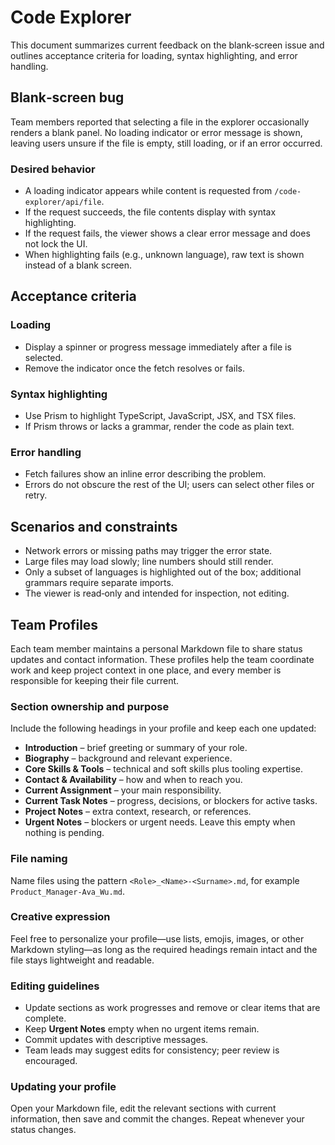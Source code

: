 # Code Explorer

This document summarizes current feedback on the blank‑screen issue and outlines acceptance criteria for loading, syntax highlighting, and error handling.

## Blank‑screen bug

Team members reported that selecting a file in the explorer occasionally renders a blank panel. No loading indicator or error message is shown, leaving users unsure if the file is empty, still loading, or if an error occurred.

### Desired behavior

- A loading indicator appears while content is requested from `/code-explorer/api/file`.
- If the request succeeds, the file contents display with syntax highlighting.
- If the request fails, the viewer shows a clear error message and does not lock the UI.
- When highlighting fails (e.g., unknown language), raw text is shown instead of a blank screen.

## Acceptance criteria

### Loading
- Display a spinner or progress message immediately after a file is selected.
- Remove the indicator once the fetch resolves or fails.

### Syntax highlighting
- Use Prism to highlight TypeScript, JavaScript, JSX, and TSX files.
- If Prism throws or lacks a grammar, render the code as plain text.

### Error handling
- Fetch failures show an inline error describing the problem.
- Errors do not obscure the rest of the UI; users can select other files or retry.

## Scenarios and constraints

- Network errors or missing paths may trigger the error state.
- Large files may load slowly; line numbers should still render.
- Only a subset of languages is highlighted out of the box; additional grammars require separate imports.
- The viewer is read‑only and intended for inspection, not editing.

## Team Profiles
Each team member maintains a personal Markdown file to share status updates and contact information. These profiles help the team coordinate work and keep project context in one place, and every member is responsible for keeping their file current.

### Section ownership and purpose

Include the following headings in your profile and keep each one updated:

- **Introduction** – brief greeting or summary of your role.
- **Biography** – background and relevant experience.
- **Core Skills & Tools** – technical and soft skills plus tooling expertise.
- **Contact & Availability** – how and when to reach you.
- **Current Assignment** – your main responsibility.
- **Current Task Notes** – progress, decisions, or blockers for active tasks.
- **Project Notes** – extra context, research, or references.
- **Urgent Notes** – blockers or urgent needs. Leave this empty when nothing is pending.

### File naming

Name files using the pattern `<Role>_<Name>-<Surname>.md`, for example `Product_Manager-Ava_Wu.md`.

### Creative expression

Feel free to personalize your profile—use lists, emojis, images, or other Markdown styling—as long as the required headings remain intact and the file stays lightweight and readable.

### Editing guidelines

- Update sections as work progresses and remove or clear items that are complete.
- Keep **Urgent Notes** empty when no urgent items remain.
- Commit updates with descriptive messages.
- Team leads may suggest edits for consistency; peer review is encouraged.

### Updating your profile

Open your Markdown file, edit the relevant sections with current information, then save and commit the changes. Repeat whenever your status changes.

